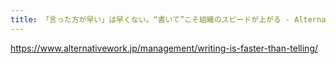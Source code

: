 ```yaml
---
title: 「言った方が早い」は早くない。“書いて”こそ組織のスピードが上がる - Alternative Work
---
```


https://www.alternativework.jp/management/writing-is-faster-than-telling/

